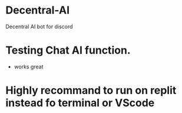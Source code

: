 # Decentral-AI
Decentral AI bot for discord

# Testing Chat AI function.
- works great

# Highly recommand to run on replit instead fo terminal or VScode